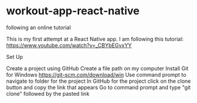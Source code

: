 # workout-app-react-native

following an online tutorial

This is my first attempt at a React Native app. I am following this tutorial: https://www.youtube.com/watch?v=_CBYbEGvxYY

Set Up

Create a project using GitHub
Create a file path on my computer
Install Git for Windows https://git-scm.com/download/win
Use command prompt to navigate to folder for the project
In GitHub for the project click on the clone button and copy the link that appears
Go to command prompt and type "git clone" followed by the pasted link